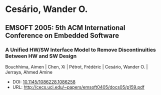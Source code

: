# Cesário, Wander O.

## EMSOFT 2005: 5th ACM International Conference on Embedded Software

### A Unified HW/SW Interface Model to Remove Discontinuities Between HW and SW Design
Bouchhima, Aimen | Chen, Xi | Pétrot, Frédéric | Cesário, Wander O. | Jerraya, Ahmed Amine
* DOI: [10.1145/1086228.1086258](https://doi.org/10.1145/1086228.1086258)
* URL: <http://cecs.uci.edu/~papers/emsoft0405/docs05/p159.pdf>


